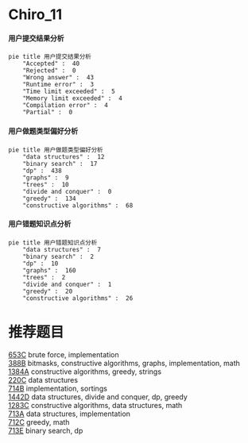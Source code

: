 # Chiro_11

<!-- tabs:start -->



#### **用户提交结果分析**

```mermaid
pie title 用户提交结果分析
    "Accepted" :  40
    "Rejected" :  0
    "Wrong answer" :  43
    "Runtime error" :  3
    "Time limit exceeded" :  5
    "Memory limit exceeded" :  4
    "Compilation error" :  4
    "Partial" :  0
```

#### **用户做题类型偏好分析**

```mermaid
pie title 用户做题类型偏好分析
    "data structures" :  12
    "binary search" :  17
    "dp" :  438
    "graphs" :  9
    "trees" :  10
    "divide and conquer" :  0
    "greedy" :  134
    "constructive algorithms" :  68
```
#### **用户错题知识点分析**

```mermaid
pie title 用户错题知识点分析
    "data structures" :  7
    "binary search" :  2
    "dp" :  10
    "graphs" :  160
    "trees" :  2
    "divide and conquer" :  1
    "greedy" :  20
    "constructive algorithms" :  26
```



<!-- tabs:end -->
# 推荐题目
[653C](https://codeforces.com/contest/653/problem/C)		brute force,
                        implementation		  
[388B](https://codeforces.com/contest/388/problem/B)		bitmasks,
                        constructive algorithms,
                        graphs,
                        implementation,
                        math		  
[1384A](https://codeforces.com/contest/1384/problem/A)		constructive algorithms,
                        greedy,
                        strings		  
[220C](https://codeforces.com/contest/220/problem/C)		data structures		  
[714B](https://codeforces.com/contest/714/problem/B)		implementation,
                        sortings		  
[1442D](https://codeforces.com/contest/1442/problem/D)		data structures,
                        divide and conquer,
                        dp,
                        greedy		  
[1283C](https://codeforces.com/contest/1283/problem/C)		constructive algorithms,
                        data structures,
                        math		  
[713A](https://codeforces.com/contest/713/problem/A)		data structures,
                        implementation		  
[712C](https://codeforces.com/contest/712/problem/C)		greedy,
                        math		  
[713E](https://codeforces.com/contest/713/problem/E)		binary search,
                        dp		  
